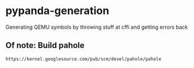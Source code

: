 # pypanda-generation
Generating QEMU symbols by throwing stuff at cffi and getting errors back

## Of note: Build pahole

`https://kernel.googlesource.com/pub/scm/devel/pahole/pahole`


